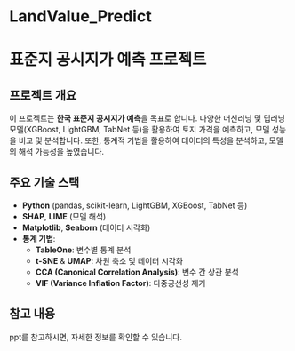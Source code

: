 # LandValue_Predict
# 표준지 공시지가 예측 프로젝트

## 프로젝트 개요
이 프로젝트는 **한국 표준지 공시지가 예측**을 목표로 합니다. 다양한 머신러닝 및 딥러닝 모델(XGBoost, LightGBM, TabNet 등)을 활용하여 토지 가격을 예측하고, 모델 성능을 비교 및 분석합니다. 또한, 통계적 기법을 활용하여 데이터의 특성을 분석하고, 모델의 해석 가능성을 높였습니다.

## 주요 기술 스택
- **Python** (pandas, scikit-learn, LightGBM, XGBoost, TabNet 등)
- **SHAP**, **LIME** (모델 해석)
- **Matplotlib**, **Seaborn** (데이터 시각화)
- **통계 기법**:
  - **TableOne**: 변수별 통계 분석
  - **t-SNE** & **UMAP**: 차원 축소 및 데이터 시각화
  - **CCA (Canonical Correlation Analysis)**: 변수 간 상관 분석
  - **VIF (Variance Inflation Factor)**: 다중공선성 제거

## 참고 내용
ppt를 참고하시면, 자세한 정보를 확인할 수 있습니다.
